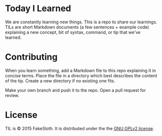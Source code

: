 # Today I Learned

We are constantly learning new things. This is a repo to share our learnings.
TILs are short Markdown documents (a few sentences + example code) explaining a
new concept, bit of syntax, command, or tip that we've learned.

# Contributing

When you learn something, add a Markdown file to this repo explaining it in concise terms. Place the file in a directory which best describes the content of the tip. Create a new directory if no existing one fits.

Make your own branch and push it to the repo. Open a pull request for review.

# License

TIL is © 2015 FakeSloth.
It is distributed under the the [GNU GPLv2 license](LICENSE).
